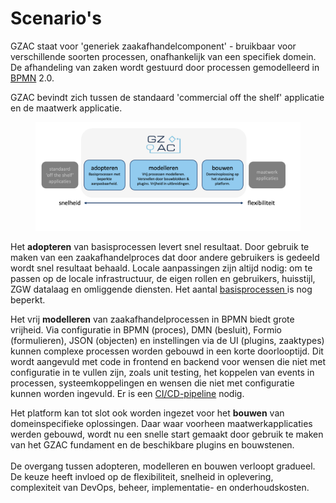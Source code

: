 # Scenario's

GZAC staat voor 'generiek zaakafhandelcomponent' - bruikbaar voor verschillende soorten processen, onafhankelijk van een specifiek domein. De afhandeling van zaken wordt gestuurd door processen gemodelleerd in [BPMN](https://www.bpmn.org/) 2.0. &#x20;

GZAC bevindt zich tussen de standaard 'commercial off the shelf' applicatie en de maatwerk applicatie.&#x20;

<figure><img src="../.gitbook/assets/scenarios.png" alt=""><figcaption></figcaption></figure>

Het **adopteren** van basisprocessen levert snel resultaat. Door gebruik te maken van een zaakafhandelproces dat door andere gebruikers is gedeeld wordt snel resultaat behaald. Locale aanpassingen zijn altijd nodig: om te passen op de locale infrastructuur, de eigen rollen en gebruikers, huisstijl, ZGW datalaag en omliggende diensten. Het aantal [basisprocessen ](https://github.com/generiekzaakafhandelcomponent/Basisprocessen/tree/main/blueprints)is nog beperkt.&#x20;

Het vrij **modelleren** van zaakafhandelprocessen in BPMN biedt grote vrijheid. Via configuratie in BPMN (proces), DMN (besluit), Formio (formulieren), JSON (objecten) en instellingen via de UI (plugins, zaaktypes) kunnen complexe processen worden gebouwd in een korte doorlooptijd. Dit wordt aangevuld met code in frontend en backend voor wensen die niet met configuratie in te vullen zijn, zoals unit testing, het koppelen van events in processen, systeemkoppelingen en  wensen die niet met configuratie kunnen worden ingevuld. Er is een [CI/CD-pipeline](https://en.wikipedia.org/wiki/CI/CD) nodig. &#x20;

Het platform kan tot slot ook worden ingezet voor het **bouwen** van domeinspecifieke oplossingen. Daar waar voorheen maatwerkapplicaties werden gebouwd, wordt nu een snelle start gemaakt door gebruik te maken van het GZAC fundament en de beschikbare plugins en bouwstenen. \
\
De overgang tussen adopteren, modelleren en bouwen verloopt gradueel. De keuze heeft invloed op de flexibiliteit, snelheid in oplevering, complexiteit van DevOps, beheer, implementatie- en onderhoudskosten.&#x20;
